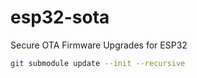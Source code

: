 # esp32-sota

Secure OTA Firmware Upgrades for ESP32

```bash
git submodule update --init --recursive
```
